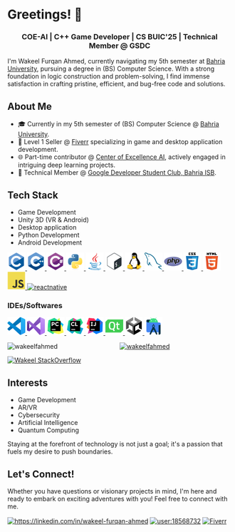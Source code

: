 # Greetings! 👋
<h3 align="center">COE-AI | C++ Game Developer | CS BUIC'25 | Technical Member @ GSDC </h3>

I'm Wakeel Furqan Ahmed, currently navigating my 5th semester at [Bahria University](https://www.bahria.edu.pk/), pursuing a degree in (BS) Computer Science. With a strong foundation in logic construction and problem-solving, I find immense satisfaction in crafting pristine, efficient, and bug-free code and solutions.

## About Me

- 🎓 Currently in my 5th semester of (BS) Computer Science @ [Bahria University](https://www.bahria.edu.pk/).
- 💼 Level 1 Seller @ [Fiverr](https://www.fiverr.com/wakeelfahmed) specializing in game and desktop application development.
- 🌐 Part-time contributor @ [Center of Excellence AI](https://bahria.edu.pk/coeai/), actively engaged in intriguing deep learning projects.
- 🤖 Technical Member @ [Google Developer Student Club, Bahria ISB](https://www.linkedin.com/company/gdscbahria/).
  
## Tech Stack
- Game Development
- Unity 3D (VR & Android)
- Desktop application
- Python Development
- Android Development
<p align="left">
<p align="left"> <a href="https://www.cprogramming.com/" target="_blank" rel="noreferrer"> <img src="https://raw.githubusercontent.com/devicons/devicon/master/icons/c/c-original.svg" alt="c" width="40" height="40"/> </a> 
  <a href="https://www.w3schools.com/cpp/" target="_blank" rel="noreferrer"> <img src="https://raw.githubusercontent.com/devicons/devicon/master/icons/cplusplus/cplusplus-original.svg" alt="cplusplus" width="40" height="40"/> </a> 
  <a href="https://www.cprogramming.com/" target="_blank" rel="noreferrer"> <img src="https://raw.githubusercontent.com/devicons/devicon/master/icons/csharp/csharp-original.svg" alt="c" width="40" height="40"/> </a> 
  <a href="https://www.python.org" target="_blank" rel="noreferrer"> <img src="https://raw.githubusercontent.com/devicons/devicon/master/icons/python/python-original.svg" alt="python" width="40" height="40"/> </a> 
  <a href="https://www.cprogramming.com/" target="_blank" rel="noreferrer"> <img src="https://raw.githubusercontent.com/devicons/devicon/master/icons/java/java-original.svg" alt="c" width="40" height="40"/> </a> 
  <a href="https://www.cprogramming.com/" target="_blank" rel="noreferrer"> <img src="https://raw.githubusercontent.com/devicons/devicon/master/icons/bash/bash-original.svg" alt="shell bash" width="40" height="40"/> </a> 
  <a href="https://www.linux.org/" target="_blank" rel="noreferrer"> <img src="https://raw.githubusercontent.com/devicons/devicon/master/icons/linux/linux-original.svg" alt="linux" width="40" height="40"/> </a> 
  <a href="https://www.cprogramming.com/" target="_blank" rel="noreferrer"> <img src="https://raw.githubusercontent.com/devicons/devicon/master/icons/mysql/mysql-original.svg" alt="mysql" width="40" height="40"/> </a>
<a href="https://www.linux.org/" target="_blank" rel="noreferrer"> <img src="https://raw.githubusercontent.com/devicons/devicon/master/icons/php/php-original.svg" alt="linux" width="40" height="40"/> </a> 
<a href="https://www.w3schools.com/css/" target="_blank" rel="noreferrer"> <img src="https://raw.githubusercontent.com/devicons/devicon/master/icons/css3/css3-original-wordmark.svg" alt="css3" width="40" height="40"/> </a> 
<a href="https://www.w3.org/html/" target="_blank" rel="noreferrer"> <img src="https://raw.githubusercontent.com/devicons/devicon/master/icons/html5/html5-original-wordmark.svg" alt="html5" width="40" height="40"/> </a> 
<a href="https://developer.mozilla.org/en-US/docs/Web/JavaScript" target="_blank" rel="noreferrer"> <img src="https://raw.githubusercontent.com/devicons/devicon/master/icons/javascript/javascript-original.svg" alt="javascript" width="40" height="40"/> </a> 
<a href="https://reactnative.dev/" target="_blank" rel="noreferrer"> <img src="https://reactnative.dev/img/header_logo.svg" alt="reactnative" width="40" height="40"/> </a> 

### IDEs/Softwares
<a href="https://developer.mozilla.org/en-US/docs/Web/JavaScript" target="_blank" rel="noreferrer"> <img src="https://raw.githubusercontent.com/devicons/devicon/master/icons/vscode/vscode-original.svg" alt="javascript" width="40" height="40"/>
<a href="https://developer.mozilla.org/en-US/docs/Web/JavaScript" target="_blank" rel="noreferrer"> <img src="https://raw.githubusercontent.com/devicons/devicon/master/icons/visualstudio/visualstudio-original.svg" alt="javascript" width="40" height="40"/> 
<a href="https://developer.mozilla.org/en-US/docs/Web/JavaScript" target="_blank" rel="noreferrer"> <img src="https://raw.githubusercontent.com/devicons/devicon/master/icons/pycharm/pycharm-original.svg" alt="javascript" width="40" height="40"/>
<a href="https://developer.mozilla.org/en-US/docs/Web/JavaScript" target="_blank" rel="noreferrer"> <img src="https://raw.githubusercontent.com/devicons/devicon/master/icons/clion/clion-original.svg" alt="javascript" width="40" height="40"/>
<a href="https://developer.mozilla.org/en-US/docs/Web/JavaScript" target="_blank" rel="noreferrer"> <img src="https://raw.githubusercontent.com/devicons/devicon/master/icons/intellij/intellij-original.svg" alt="javascript" width="40" height="40"/>
<a href="https://developer.mozilla.org/en-US/docs/Web/JavaScript" target="_blank" rel="noreferrer"> <img src="https://raw.githubusercontent.com/devicons/devicon/master/icons/qt/qt-original.svg" alt="javascript" width="40" height="40"/>
<a href="https://developer.mozilla.org/en-US/docs/Web/JavaScript" target="_blank" rel="noreferrer"> <img src="https://raw.githubusercontent.com/devicons/devicon/master/icons/unity/unity-original.svg" alt="javascript" width="40" height="40"/> 
<a href="https://developer.mozilla.org/en-US/docs/Web/JavaScript" target="_blank" rel="noreferrer"> <img src="https://raw.githubusercontent.com/devicons/devicon/master/icons/androidstudio/androidstudio-original.svg" alt="javascript" width="40" height="40"/> 

</p>

  
  <p><img align="left" src="https://github-readme-stats.vercel.app/api/top-langs?username=wakeelfahmed&show_icons=true&locale=en&layout=compact" alt="wakeelfahmed" /></p>
  <p align="center"> <img src="https://github-readme-stats.vercel.app/api?username=wakeelfahmed&show_icons=true&theme=gotham" alt="wakeelfahmed" />
  
 [![Wakeel StackOverflow](https://github-readme-stackoverflow.vercel.app/?userID=18568732)](https://stackoverflow.com/users/18568732/wakeel-furqan-ahmed)
</p>

## Interests
- Game Development
- AR/VR<br>
- Cybersecurity
- Artificial Intelligence<br>
- Quantum Computing

Staying at the forefront of technology is not just a goal; it's a passion that fuels my desire to push boundaries.

## Let's Connect!
Whether you have questions or visionary projects in mind, I'm here and ready to embark on exciting adventures with you! Feel free to connect with me.

<a href="https://linkedin.com/in/wakeel-furqan-ahmed" target="blank"><img align="center" src="https://raw.githubusercontent.com/rahuldkjain/github-profile-readme-generator/master/src/images/icons/Social/linked-in-alt.svg" alt="https://linkedin.com/in/wakeel-furqan-ahmed" height="30" width="40" /></a>
<a href="https://stackoverflow.com/users/18568732/wakeel-furqan-ahmed" target="blank"><img align="center" src="https://raw.githubusercontent.com/rahuldkjain/github-profile-readme-generator/master/src/images/icons/Social/stack-overflow.svg" alt="user:18568732" height="30" width="40" /></a>
<a href="https://www.fiverr.com/wakeelfahmed" target="blank"><img align="center" src="https://yt3.ggpht.com/-eQOcOSRSKc0/AAAAAAAAAAI/AAAAAAAAAAA/8OBwv63emBs/s900-c-k-no-mo-rj-c0xffffff/photo.jpg" alt="Fiverr" height="30" width="30" /></a>

